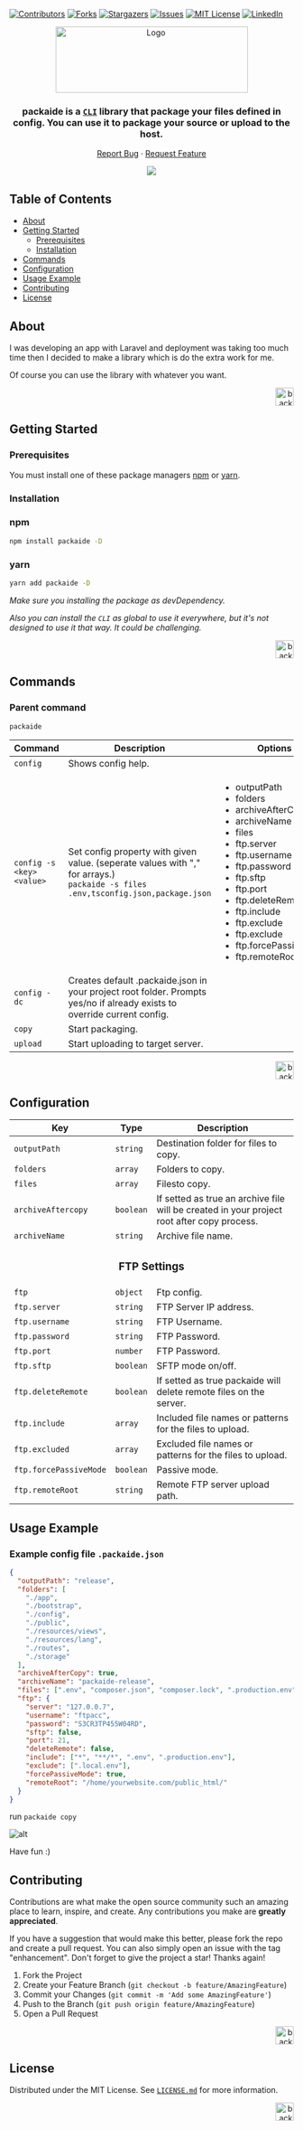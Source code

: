 [![Contributors][contributors-shield]][contributors-url]
[![Forks][forks-shield]][forks-url]
[![Stargazers][stars-shield]][stars-url]
[![Issues][issues-shield]][issues-url]
[![MIT License][license-shield]][license-url]
[![LinkedIn][linkedin-shield]][linkedin-url]

<div align="center">
  <a href="https://github.com/serhatkaya/packaide/">
    <img src="https://user-images.githubusercontent.com/59228830/184989231-3732cefe-9d21-4184-999c-1b9fdb925a86.png" alt="Logo" height="117" width="341" >
  </a>

  <h3 align="center">packaide is a <code><a href="https://www.w3schools.com/whatis/whatis_cli.asp">CLI</a></code> library that package your files defined in config. You can use it to package your source or upload to the host.</h3>

  <p align="center">
    <a href="https://github.com/serhatkaya/packaide/issues">Report Bug</a>
    ·
    <a href="https://github.com/serhatkaya/packaide/issues">Request Feature</a>
  </p>
</div>

<p align="center">
<a href="https://www.buymeacoffee.com/serhatkaya" target="_blank"><img src="https://www.buymeacoffee.com/assets/img/custom_images/orange_img.png"/>
  </a>
</p>

<!-- TABLE OF CONTENTS -->
  <h2>Table of Contents</h2>
  <ul>
    <li>
      <a href="#about">About</a>
    </li>
    <li>
      <a href="#getting-started">Getting Started</a>
      <ul>
        <li><a href="#prerequisites">Prerequisites</a></li>
        <li><a href="#installation">Installation</a></li>
      </ul>
    </li>
    <li><a href="#commands">Commands</a></li>
    <li><a href="#configuration">Configuration</a></li>
    <li><a href="#usage-example">Usage Example</a></li>
    <li><a href="#contributing">Contributing</a></li>
    <li><a href="#license">License</a></li>
  </ul>

<!-- ABOUT THE PROJECT -->

## About

I was developing an app with Laravel and deployment was taking too much time then I decided to make a library which is do the extra work for me.

Of course you can use the library with whatever you want.

<p align="right">
<a href="#top">
<img src="https://user-images.githubusercontent.com/59228830/184758472-3ac6aa49-c19a-4abe-bb3d-cf5fc4845e33.png" width="32" alt="back to top" height="32" />
</a>
</p>

<!-- GETTING STARTED -->

## Getting Started

### Prerequisites

You must install one of these package managers [npm](https://github.com/npm) or [yarn](https://github.com/yarnpkg).

### Installation

### npm

```sh
npm install packaide -D
```

### yarn

```sh
yarn add packaide -D
```

_Make sure you installing the package as devDependency._

_Also you can install the `CLI` as global to use it everywhere, but it's not designed to use it that way. It could be challenging._

<p align="right">
<a href="#top">
<img src="https://user-images.githubusercontent.com/59228830/184758472-3ac6aa49-c19a-4abe-bb3d-cf5fc4845e33.png" width="32" alt="back to top" height="32" />
</a>
</p>

## Commands

### Parent command

`packaide`

<table class="tg">
  <thead>
    <tr >
      <th class="tg-0pky" colspan="2">Command</th>
      <th class="tg-0pky">Description</th>
      <th class="tg-0pky">Options</th>
    </tr>
  </thead>
  <tbody>
    <tr>
      <td class="tg-0pky"  colspan="2"><code>config</code></td>
      <td class="tg-0pky">Shows config help.</td>
      <td class="tg-0pky"></td>
    </tr>
    <tr>
      <td class="tg-0pky" colspan="2"><code>config -s &lt;key&gt; &lt;value&gt;</code></td>
      <td class="tg-0pky">Set config property with given value. (seperate values with "," for arrays.)
      <br/>
       <code>packaide -s files .env,tsconfig.json,package.json</code>
      </td>
      <td class="tg-0pky"><ul>
      <li>outputPath</li>
      <li>folders</li>
      <li>archiveAfterCopy</li>
      <li>archiveName</li>
      <li>files</li>
      <li>ftp.server</li>
      <li>ftp.username</li>
      <li>ftp.password</li>
      <li>ftp.sftp</li>
      <li>ftp.port</li>
      <li>ftp.deleteRemote</li>
      <li>ftp.include</li>
      <li>ftp.exclude</li>
      <li>ftp.exclude</li>
      <li>ftp.forcePassiveMode</li>
      <li>ftp.remoteRoot</li>
      </ul></td>
    </tr>
    <tr>
      <td class="tg-0pky"  colspan="2"><code>config -dc</code></td>
      <td class="tg-0pky">Creates default .packaide.json in your project root folder. Prompts yes/no if already exists to override current config.</td>
      <td class="tg-0pky"></td>
    </tr>
    <tr>
      <td class="tg-0pky"  colspan="2"><code>copy</code></td>
      <td class="tg-0pky">Start packaging.</td>
      <td class="tg-0pky"></td>
    </tr>
    <tr>
      <td class="tg-0pky"  colspan="2"><code>upload</code></td>
      <td class="tg-0pky">Start uploading to target server.</td>
      <td class="tg-0pky"></td>
    </tr>
  </tbody>
</table>

<p align="right">
<a href="#top">
<img src="https://user-images.githubusercontent.com/59228830/184758472-3ac6aa49-c19a-4abe-bb3d-cf5fc4845e33.png" width="32" alt="back to top" height="32" />
</a>
</p>

## Configuration

<table class="tg">
  <thead>
    <tr >
      <th class="tg-0pky" >Key</th>
      <th class="tg-0pky">Type</th>
      <th class="tg-0pky">Description</th>
    </tr>
  </thead>
  <tbody>
    <tr>
      <td class="tg-0pky"  ><code>outputPath</code></td>
      <td class="tg-0pky"><code>string</code></td>
      <td class="tg-0pky">Destination folder for files to copy.</td>
    </tr>
    <tr>
      <td class="tg-0pky"  ><code>folders</code></td>
      <td class="tg-0pky"><code>array</code></td>
      <td class="tg-0pky">Folders to copy.</td>
    </tr>
    <tr>
      <td class="tg-0pky"  ><code>files</code></td>
      <td class="tg-0pky"><code>array</code></td>
      <td class="tg-0pky">Filesto copy.</td>
    </tr>
    <tr>
      <td class="tg-0pky"  ><code>archiveAftercopy</code></td>
      <td class="tg-0pky"><code>boolean</code></td>
      <td class="tg-0pky">If setted as true an archive file will be created in your project root after copy process.</td>
    </tr>
    <tr>
      <td class="tg-0pky"  ><code>archiveName</code></td>
      <td class="tg-0pky"><code>string</code></td>
      <td class="tg-0pky">Archive file name.</td>
    </tr>
    <tr>
      <td colspan=3> <h3 align="center">FTP Settings</h3></td>
    </tr>
    <tr>
      <td><code>ftp</code></td>
      <td><code>object</code></td>
      <td>Ftp config.</td>
    </tr>
    <tr>
      <td><code>ftp.server</code></td>
      <td><code>string</code></td>
      <td>FTP Server IP address.</td>
    </tr>
    <tr>
      <td><code>ftp.username</code></td>
      <td><code>string</code></td>
      <td>FTP Username.</td>
    </tr>
    <tr>
      <td><code>ftp.password</code></td>
      <td><code>string</code></td>
      <td>FTP Password.</td>
    </tr>
    <tr>
      <td><code>ftp.port</code></td>
      <td><code>number</code></td>
      <td>FTP Password.</td>
    </tr>
    <tr>
      <td><code>ftp.sftp</code></td>
      <td><code>boolean</code></td>
      <td>SFTP mode on/off.</td>
    </tr>
    <tr>
      <td><code>ftp.deleteRemote</code></td>
      <td><code>boolean</code></td>
      <td>If setted as true packaide will delete remote files on the server.</td>
    </tr>
    <tr>
      <td><code>ftp.include</code></td>
      <td><code>array</code></td>
      <td>Included file names or patterns for the files to upload.</td>
    </tr>
    <tr>
      <td><code>ftp.excluded</code></td>
      <td><code>array</code></td>
      <td>Excluded file names or patterns for the files to upload.</td>
    </tr>
    <tr>
      <td><code>ftp.forcePassiveMode</code></td>
      <td><code>boolean</code></td>
      <td>Passive mode.</td>
    </tr>
    <tr>
      <td><code>ftp.remoteRoot</code></td>
      <td><code>string</code></td>
      <td>Remote FTP server upload path.</td>
    </tr>
  </tbody>
</table>

## Usage Example

### Example config file `.packaide.json`

```json
{
  "outputPath": "release",
  "folders": [
    "./app",
    "./bootstrap",
    "./config",
    "./public",
    "./resources/views",
    "./resources/lang",
    "./routes",
    "./storage"
  ],
  "archiveAfterCopy": true,
  "archiveName": "packaide-release",
  "files": [".env", "composer.json", "composer.lock", ".production.env", "artisan"],
  "ftp": {
    "server": "127.0.0.7",
    "username": "ftpacc",
    "password": "S3CR3TP455W04RD",
    "sftp": false,
    "port": 21,
    "deleteRemote": false,
    "include": ["*", "**/*", ".env", ".production.env"],
    "exclude": [".local.env"],
    "forcePassiveMode": true,
    "remoteRoot": "/home/yourwebsite.com/public_html/"
  }
}
```

run `packaide copy`

![alt](https://user-images.githubusercontent.com/59228830/184989640-d24cb686-4b44-468b-aa89-1d6294222076.png)

Have fun :)

## Contributing

Contributions are what make the open source community such an amazing place to learn, inspire, and create. Any contributions you make are **greatly appreciated**.

If you have a suggestion that would make this better, please fork the repo and create a pull request. You can also simply open an issue with the tag "enhancement".
Don't forget to give the project a star! Thanks again!

1. Fork the Project
2. Create your Feature Branch (`git checkout -b feature/AmazingFeature`)
3. Commit your Changes (`git commit -m 'Add some AmazingFeature'`)
4. Push to the Branch (`git push origin feature/AmazingFeature`)
5. Open a Pull Request

<p align="right">
<a href="#top">
<img src="https://user-images.githubusercontent.com/59228830/184758472-3ac6aa49-c19a-4abe-bb3d-cf5fc4845e33.png" width="32" alt="back to top" height="32" />
</a>
</p>

## License

Distributed under the MIT License. See [`LICENSE.md`](https://github.com/serhatkaya/packaide/blob/master/LICENSE.md) for more information.

<p align="right">
<a href="#top">
<img src="https://user-images.githubusercontent.com/59228830/184758472-3ac6aa49-c19a-4abe-bb3d-cf5fc4845e33.png" width="32" alt="back to top" height="32" />
</a>
</p>

[contributors-shield]: https://img.shields.io/github/contributors/serhatkaya/packaide.svg?style=for-the-badge
[contributors-url]: https://github.com/serhatkaya/packaide/graphs/contributors
[forks-shield]: https://img.shields.io/github/forks/serhatkaya/packaide.svg?style=for-the-badge
[forks-url]: https://github.com/serhatkaya/packaide/network/members
[stars-shield]: https://img.shields.io/github/stars/serhatkaya/packaide.svg?style=for-the-badge
[stars-url]: https://github.com/serhatkaya/packaide/stargazers
[issues-shield]: https://img.shields.io/github/issues/serhatkaya/packaide.svg?style=for-the-badge
[issues-url]: https://github.com/serhatkaya/packaide/issues
[license-shield]: https://img.shields.io/github/license/serhatkaya/packaide.svg?style=for-the-badge
[license-url]: https://github.com/serhatkaya/packaide/blob/master/LICENSE.txt
[linkedin-shield]: https://img.shields.io/badge/-LinkedIn-black.svg?style=for-the-badge&logo=linkedin&colorB=555
[linkedin-url]: https://linkedin.com/in/kaya-serhat

